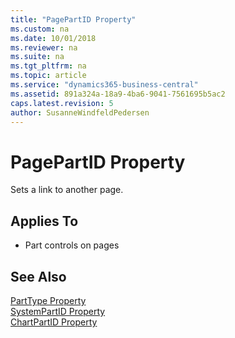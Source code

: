 ```yaml
---
title: "PagePartID Property"
ms.custom: na
ms.date: 10/01/2018
ms.reviewer: na
ms.suite: na
ms.tgt_pltfrm: na
ms.topic: article
ms.service: "dynamics365-business-central"
ms.assetid: 891a324a-18a9-4ba6-9041-7561695b5ac2
caps.latest.revision: 5
author: SusanneWindfeldPedersen
---
```


 

# PagePartID Property
Sets a link to another page.  
  
## Applies To  
  
-   Part controls on pages  
  
## See Also  
 [PartType Property](devenv-parttype-property.md)   
 [SystemPartID Property](devenv-systempartid-property.md)   
 [ChartPartID Property](devenv-chartpartid-property.md)